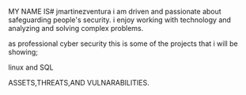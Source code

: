  MY NAME IS# jmartinezventura i am driven and passionate about safeguarding people's security. i enjoy working with technology and analyzing and solving complex problems.
 
as professional cyber security this is some of the projects that i will be showing;

linux and SQL

ASSETS,THREATS,AND VULNARABILITIES.
